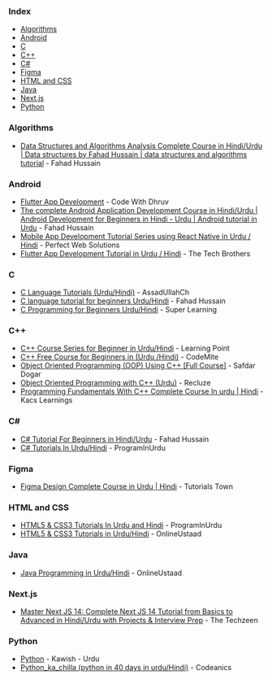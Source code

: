 ### Index

* [Algorithms](#algorithms)
* [Android](#android)
* [C](#c)
* [C++](#cplusplus)
* [C#](#csharp)
* [Figma](#figma)
* [HTML and CSS](#html-and-css)
* [Java](#java)
* [Next.js](#nextjs)
* [Python](#python)


### Algorithms

* [Data Structures and Algorithms Analysis Complete Course in Hindi/Urdu \| Data structures by Fahad Hussain \| data structures and algorithms tutorial](https://www.youtube.com/playlist?list=PLtCBuHKmdxOfPNlAKWxBqdznCcXV4iWCz) - Fahad Hussain&rlm;


### Android

* [Flutter App Development](https://www.youtube.com/playlist?list=PLlvhNpz1tBvH4Wn8rMjtscK3l2pXnC9aN) - Code With Dhruv&rlm;
* [The complete Android Application Development Course in Hindi/Urdu \| Android Development for Beginners in Hindi - Urdu \| Android tutorial in Urdu](https://www.youtube.com/playlist?list=PLtCBuHKmdxOe8IWZnA515lGPKaWx5WNOE) - Fahad Hussain&rlm;
* [Mobile App Development Tutorial Series using React Native in Urdu / Hindi](https://www.youtube.com/playlist?list=PL9fcHFJHtFaZ6DuInqORqFUaKiZO1XCmb) - Perfect Web Solutions&rlm;
* [Flutter App Development Tutorial in Urdu / Hindi](https://www.youtube.com/playlist?list=PLFyjjoCMAPtxq8V9fuVmgsYKLNIKqSEV4) - The Tech Brothers&rlm;


### C

* [C Language Tutorials (Urdu/Hindi)](https://www.youtube.com/playlist?list=PL0yiR-15Ytq8ro6SA-0JWkdyihxxVc_cB) - AssadUllahCh
* [C language tutorial for beginners Urdu/Hindi](https://www.youtube.com/playlist?list=PLtCBuHKmdxOfDo1cChVR3jYEzLtNpGjXa) - Fahad Hussain
* [C Programming for Beginners Urdu/Hindi](https://www.youtube.com/playlist?list=PLezGSay-CjmxobCUsJnIelVG5kM12qKY_) - Super Learning


### <a id="cplusplus"></a>C++

* [C++ Course Series for Beginner in Urdu/Hindi](https://www.youtube.com/playlist?list=PLuuQCKO44unsLwJMkR8_koVG6vDPjMYmH) - Learning Point&rlm;
* [C++ Free Course for Beginners in (Urdu /Hindi)](https://www.youtube.com/playlist?list=PLt4rWC_3rBbWnDrIv4IeC4Vm7PN1wvrNg) - CodeMite&rlm;
* [Object Oriented Programming (OOP) Using C++ [Full Course]](https://www.youtube.com/playlist?list=PLduM7bkxBdOekXfkEqIBAivzG99V2LrAS) - Safdar Dogar&rlm;
* [Object Oriented Programming with C++ (Urdu)](https://www.youtube.com/playlist?list=PLnd7R4Mcw3rJicg4QtoI8gFkoefyCLvEq) - Recluze&rlm;
* [Programming Fundamentals With C++ Complete Course In urdu \| Hindi](https://www.youtube.com/playlist?list=PL4QkPoTgwFULciDFVJEHEwOKMtf9Q_Aqh) - Kacs Learnings&rlm;


### <a id="csharp"></a>C#&lrm;

* [C# Tutorial For Beginners in Hindi/Urdu](https://www.youtube.com/playlist?list=PLtCBuHKmdxOfLseCtdZg1a3XBsDFbRVfd) - Fahad Hussain&rlm;
* [C# Tutorials In Urdu/Hindi](https://youtube.com/playlist?list=PLUyYwyJA_WfQd5zeCU890TDFQAqboekyc) - ProgramInUrdu&rlm;


### Figma

* [Figma Design Complete Course in Urdu | Hindi](https://youtube.com/playlist?list=PLspW40rZgNekDbMeeuV8VLt3JoCMg8pQt&si=_J8tYEL3W0YFiHNh) - Tutorials Town&rlm;


### <a id="html-and-css"></a>HTML and CSS

* [HTML5 & CSS3 Tutorials In Urdu and Hindi](https://youtube.com/playlist?list=PLUyYwyJA_WfTr3YWWJ41_V7TrRZoq6cBT) - ProgramInUrdu&rlm;
* [HTML5 & CSS3 Tutorials in Urdu/Hindi](https://www.youtube.com/playlist?list=PLU4yvac0MJbJrUWqGQbtFxOYR3gRvXxMs) - OnlineUstaad&rlm;


### Java

* [Java Programming in Urdu/Hindi](https://www.youtube.com/playlist?list=PLU4yvac0MJbKs78u32MyVgYFg9d-6DYGL) - OnlineUstaad&rlm;


### Next.js

* [Master Next JS 14: Complete Next JS 14 Tutorial from Basics to Advanced in Hindi/Urdu with Projects & Interview Prep](https://www.youtube.com/playlist?list=PL5OhSdfH4uDu6YJcHhmQLkwx4hPWyppos) - The Techzeen&rlm;


### Python

* [Python](https://www.youtube.com/playlist?list=PL-vQNozaqIxuPzFUVEIrYDvd6ieUshJTw) - Kawish - Urdu&rlm;
* [Python_ka_chilla (python in 40 days in urdu/Hindi)](https://www.youtube.com/playlist?list=PL9XvIvvVL50HVsu-Ao8NBr0UJSO8O6lBI) - Codeanics&rlm;
